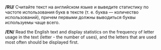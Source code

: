 
**/RU/** Считайте текст на английском языке и выведите статистику по частоте 
использования букв в тексте (т. е. буква — количество использований), причем 
первыми должны выводиться буквы используемы чаще всего.

**/EN/** Read the English text and display statistics on the frequency of 
letter usage in the text (letter - the number of uses), and the 
letters that are used most often should be displayed first.
